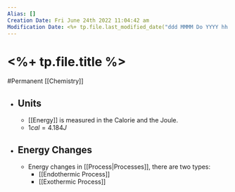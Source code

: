 ```yaml
---
Alias: []
Creation Date: Fri June 24th 2022 11:04:42 am 
Modification Date: <%+ tp.file.last_modified_date("ddd MMMM Do YYYY hh:mm:ss a") %>
---
```

# <%+ tp.file.title %>
#Permanent [[Chemistry]]

- ## Units
	- [[Energy]] is measured in the Calorie and the Joule.
	- $1cal=4.184J$
- ## Energy Changes
	- Energy changes in [[Process|Processes]], there are two types:
		- [[Endothermic Process]]
		- [[Exothermic Process]] 
			
